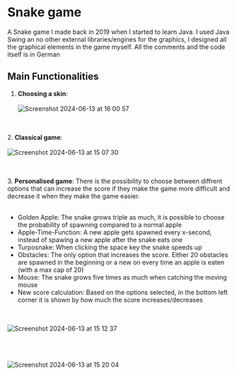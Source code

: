 # Snake game

A Snake game I made back in 2019 when I started to learn Java. I used Java Swing an no other external libraries/engines for the graphics, I designed all the graphical elements in the game myself.
All the comments and the code itself is in German

## Main Functionalities

1. **Choosing a skin**:
   <br><br>
![Screenshot 2024-06-13 at 16 00 57](https://github.com/16domsim/snake/assets/55878762/9e13e15d-9ca5-458b-a624-477b76885523)

  <br><br>
2. **Classical game**:
     <br><br>
![Screenshot 2024-06-13 at 15 07 30](https://github.com/16domsim/snake/assets/55878762/f4b29988-9b31-4602-98ca-cd67797e85cc)

  <br><br>
3. **Personalised game**: There is the possibility to choose between diffrent options that can increase the score if they make 
the game more difficult and decrease it when they make the game easier.
     <br><br>
 
- Golden Apple: The snake grows triple as much, it is possible to choose the probability of spawning compared to a normal apple
- Apple-Time-Function: A new apple gets spawned every x-second, instead of spawing a new apple after the snake eats one
- Turposnake: When clicking the space key the snake speeds up
- Obstacles: The only option that increases the score. Either 20 obstacles are spawned in the beginning or a new on every time an apple is eaten (with a max cap of 20)
- Mouse: The snake grows five times as much when catching the moving mouse
- New score calculation: Based on the options selected, in the bottom left corner it is shown by how much the score increases/decreases

<br><br>
![Screenshot 2024-06-13 at 15 12 37](https://github.com/16domsim/snake/assets/55878762/13b5e655-f5bd-4fbe-bdf7-f26715b04d62)
<br><br>

<br><br>
![Screenshot 2024-06-13 at 15 20 04](https://github.com/16domsim/snake/assets/55878762/0bc91895-386e-4d31-afc8-198c2d6d89cd)

<br><br>
